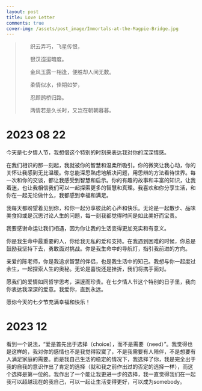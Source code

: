 ```yaml
---
layout: post
title: Love Letter
comments: true
cover-img: /assets/post_image/Immortals-at-the-Magpie-Bridge.jpg
---
```


> <ul>织云弄巧，飞星传恨，</ul>
> <ul>银汉迢迢暗度。</ul>
> <ul>金风玉露一相逢，便胜却人间无数。</ul>
> <ul>柔情似水，佳期如梦，</ul>
> <ul>忍顾鹊桥归路。</ul>
> <ul>两情若是久长时，又岂在朝朝暮暮。</ul>

# 2023 08 22

今天是七夕情人节，我想借这个特别的时刻来表达我对你的深深情感。

在我们相识的那一刻起，我就被你的智慧和温柔所吸引。你的微笑让我心动，你的关怀让我感到无比温暖。你总能深思熟虑地解决问题，用思辨的方法看待世界。每一次和你的交谈，都让我感受到智慧和启示。你的有趣的故事和丰富的知识，让我着迷，也让我相信我们可以一起探索更多的智慧和真理。我喜欢和你分享生活，和你在一起无论做什么，我都感到幸福和满足。

我每天都盼望着见到你，和你一起分享彼此的心声和快乐。无论是一起散步、品味美食抑或是沉思讨论人生的问题，每一刻我都觉得时间是如此美好而宝贵。

我要感谢命运让我们相遇，因为你让我的生活变得更加充实和有意义。

你是我生命中最重要的人，你给我无私的爱和支持。在我遇到困难的时候，你总是鼓励我坚持下去，勇敢面对挑战。你是我生命中的导航灯，指引我前进的方向。

亲爱的陈老师，你是我追求智慧的伴侣，也是我生活中的知己。我想与你一起度过余生，一起探索人生的奥秘。无论是喜悦还是挫折，我们将携手面对。

愿我们的爱情如同哲学思考，深邃而珍贵。在七夕情人节这个特别的日子里，我向你表达我深深的爱意。我爱你，直到永远。

愿你今天的七夕节充满幸福和快乐！


# 2023 12

看到一个说法，“爱是首先出于选择（choice），而不是需要（need）”。我觉得也是这样的，我对你的感情也不是我觉得寂寞了，不是我需要有人陪伴，不是想要有人满足家庭的需要。而是我自己生活的稳定的情况下，我选择了你，我是完全出于我的自我的意识作出了肯定的选择（就和我之前作出过的否定的选择一样），而这个选择是第一位的。我作出了一个能让我更进一步的选择，我一直觉得我们在一起我可以超越现在的我自己，可以一起让生活变得更好，可以成为somebody。


<script type="module" src="/assets/js/hearts.js"></script>
<valentine-hearts></valentine-hearts>
